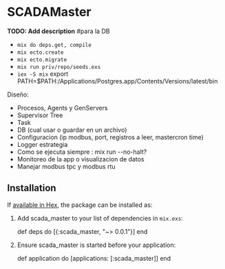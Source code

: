 # SCADAMaster

**TODO: Add description**
#para la DB
* `mix do deps.get, compile`
* `mix ecto.create`
* `mix ecto.migrate`
* `mix run priv/repo/seeds.exs`
* `iex -S mix`
export PATH=$PATH:/Applications/Postgres.app/Contents/Versions/latest/bin

Diseño:

- Procesos, Agents y GenServers
- Supervisor Tree
- Task
- DB (cual usar o guardar en un archivo)
- Configuracion (ip modbus, port, registros a leer, mastercron time)
- Logger estrategia
- Como se ejecuta siempre : mix run --no-halt?
- Monitoreo de la app o visualizacion de datos
- Manejar modbus tpc y modbus rtu
## Installation

If [available in Hex](https://hex.pm/docs/publish), the package can be installed as:

  1. Add scada_master to your list of dependencies in `mix.exs`:

        def deps do
          [{:scada_master, "~> 0.0.1"}]
        end

  2. Ensure scada_master is started before your application:

        def application do
          [applications: [:scada_master]]
        end

